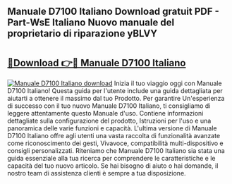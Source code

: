 ## Manuale D7100 Italiano Download gratuit PDF - Part-WsE Italiano Nuovo manuale del proprietario di riparazione yBLVY

# <h2><a href="http://dfb56j5.blite.top/?on=Manuale+D7100+Italiano">🔗Download 👉🔴 Manuale D7100 Italiano</a></h2>

[![Manuale D7100 Italiano download](https://i.imgur.com/lujVjoI.png)](http://dfb56j5.blite.top/?on=Manuale+D7100+Italiano)
Inizia il tuo viaggio oggi con Manuale D7100 Italiano! Questa guida per l'utente include una guida dettagliata per aiutarti a ottenere il massimo dal tuo Prodotto. Per garantire Un'esperienza di successo con il tuo nuovo Manuale D7100 Italiano, ti consigliamo di leggere attentamente questo Manuale d'uso. Contiene informazioni dettagliate sulla configurazione del prodotto, Istruzioni per l'uso e una panoramica delle varie funzioni e capacità. L'ultima versione di Manuale D7100 Italiano offre agli utenti una vasta raccolta di funzionalità avanzate come riconoscimento dei gesti, Vivavoce, compatibilità multi-dispositivo e consigli personalizzati. Riteniamo che Manuale D7100 Italiano sia stata una guida essenziale alla tua ricerca per comprendere le caratteristiche e le capacità del tuo nuovo articolo. Se hai bisogno di aiuto o hai domande, il nostro team di assistenza clienti è sempre a tua disposizione.
